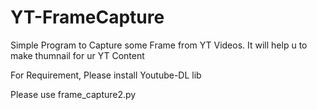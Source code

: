# YT-FrameCapture
Simple Program to Capture some Frame from YT Videos. It will help u to make thumnail for ur YT Content

For Requirement, Please install Youtube-DL lib

Please use frame_capture2.py
